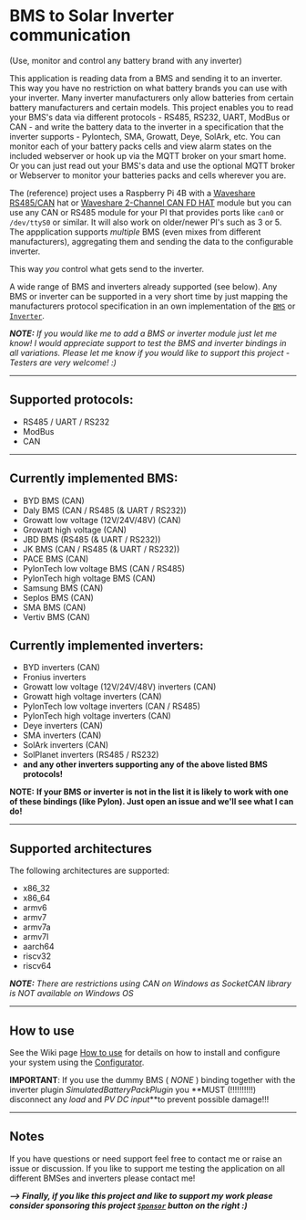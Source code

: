 # BMS to Solar Inverter communication
(Use, monitor and control any battery brand with any inverter)

This application is reading data from a BMS and sending it to an inverter. This way you have no restriction on what battery brands you can use with your inverter. 
Many inverter manufacturers only allow batteries from certain battery manufacturers and certain models.
This project enables you to read your BMS's data via different protocols - RS485, RS232, UART, ModBus or CAN - and write the battery data to the inverter in a specification that the inverter supports - Pylontech, SMA, Growatt, Deye, SolArk, etc.
You can monitor each of your battery packs cells and view alarm states on the included webserver or hook up via the MQTT broker on your smart home.
Or you can just read out your BMS's data and use the optional MQTT broker or Webserver to monitor your batteries packs and cells wherever you are.

The (reference) project uses a Raspberry Pi 4B with a [Waveshare RS485/CAN](https://www.waveshare.com/rs485-can-hat.htm) hat or [Waveshare 2-Channel CAN FD HAT](https://www.waveshare.com/2-ch-can-fd-hat.htm) module but you can use any CAN or RS485 module for your PI that provides ports like `can0` or `/dev/ttyS0` or similar. It will also work on older/newer PI's such as 3 or 5.
The appplication supports _multiple_ BMS (even mixes from different manufacturers), aggregating them and sending the data to the configurable inverter.

This way _you_ control what gets send to the inverter.


A wide range of BMS and inverters already supported (see below). Any BMS or inverter can be supported in a very short time by just mapping the manufacturers protocol specification in an own implementation of the [`BMS`](https://github.com/ai-republic/bms-to-inverter/blob/main/core-api/src/main/java/com/airepublic/bmstoinverter/core/BMS.java) or [`Inverter`](https://github.com/ai-republic/bms-to-inverter/blob/main/core-api/src/main/java/com/airepublic/bmstoinverter/core/Inverter.java).

_**NOTE:** If you would like me to add a BMS or inverter module just let me know! I would appreciate support to test the BMS and inverter bindings in all variations. Please let me know if you would like to support this project - Testers are very welcome! :)_

----------

## Supported protocols:
* RS485 / UART / RS232
* ModBus
* CAN

----------

## Currently implemented BMS:
* BYD BMS (CAN)
* Daly BMS (CAN / RS485 (& UART / RS232))
* Growatt low voltage (12V/24V/48V) (CAN)
* Growatt high voltage (CAN)
* JBD BMS (RS485 (& UART / RS232))
* JK BMS (CAN / RS485 (& UART / RS232))
* PACE BMS (CAN)
* PylonTech low voltage BMS (CAN / RS485)
* PylonTech high voltage BMS (CAN)
* Samsung BMS (CAN)
* Seplos BMS (CAN)
* SMA BMS (CAN)
* Vertiv BMS (CAN)

## Currently implemented inverters:
* BYD inverters (CAN)
* Fronius inverters
* Growatt low voltage (12V/24V/48V) inverters (CAN)
* Growatt high voltage inverters (CAN)
* PylonTech low voltage inverters (CAN / RS485)
* PylonTech high voltage inverters (CAN)
* Deye inverters (CAN)
* SMA inverters (CAN)
* SolArk inverters (CAN)
* SolPlanet inverters (RS485 / RS232)
* **and any other inverters supporting any of the above listed BMS protocols!**


**NOTE:** **If your BMS or inverter is not in the list it is likely to work with one of these bindings (like Pylon). Just open an issue and we'll see what I can do!**

----------

## Supported architectures

The following architectures are supported:
* x86_32 
* x86_64
* armv6
* armv7
* armv7a
* armv7l 
* aarch64
* riscv32
* riscv64

_**NOTE:** There are restrictions using CAN on Windows as SocketCAN library is *NOT* available on Windows OS_

----------

## How to use

See the Wiki page [How to use](https://github.com/ai-republic/bms-to-inverter/wiki/How-to-use) for details on how to install and configure your system using the [Configurator](https://github.com/ai-republic/bms-to-inverter/blob/main/configurator/current/configurator.jar).

**IMPORTANT**: If you use the dummy BMS ( _NONE_ ) binding together with the inverter plugin _SimulatedBatteryPackPlugin_ you **MUST (!!!!!!!!!!) disconnect any _load_ and _PV DC input_**to prevent possible damage!!!

----------

## Notes
If you have questions or need support feel free to contact me or raise an issue or discussion.
If you like to support me testing the application on all different BMSes and inverters please contact me!

_**--> Finally, if you like this project and like to support my work please consider sponsoring this project [`Sponsor`](https://github.com/sponsors/ai-republic) button on the right :)**_

